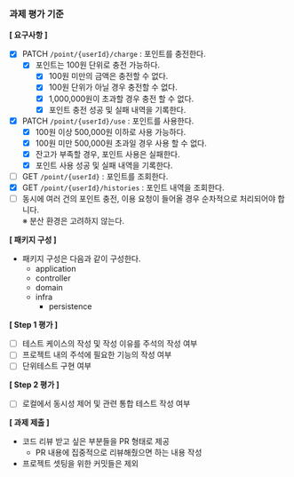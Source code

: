 ### 과제 평가 기준

**[ 요구사항 ]**

- [X] PATCH  `/point/{userId}/charge` : 포인트를 충전한다.
  - [X] 포인트는 100원 단위로 충전 가능하다.
    - [X] 100원 미만의 금액은 충전할 수 없다.
    - [X] 100원 단위가 아닐 경우 충전할 수 없다.
    - [X] 1,000,000원이 초과할 경우 충전 할 수 없다.
    - [X] 포인트 충전 성공 및 실패 내역을 기록한다.
- [X] PATCH `/point/{userId}/use` : 포인트를 사용한다.
  - [X] 100원 이상 500,000원 이하로 사용 가능하다.
  - [X] 100원 미만 500,000원 초과일 경우 사용 할 수 없다.
  - [X] 잔고가 부족할 경우, 포인트 사용은 실패한다.
  - [X] 포인트 사용 성공 및 실패 내역을 기록한다.
- [ ] GET `/point/{userId}` : 포인트를 조회한다.
- [X] GET `/point/{userId}/histories` : 포인트 내역을 조회한다.
- [ ] 동시에 여러 건의 포인트 충전, 이용 요청이 들어올 경우 순차적으로 처리되어야 합니다.  
※ 분산 환경은 고려하지 않는다.

**[ 패키지 구성 ]**
- 패키지 구성은 다음과 같이 구성한다.
    - application 
    - controller
    - domain
    - infra
      - persistence

**[ Step 1 평가 ]**
- [ ] 테스트 케이스의 작성 및 작성 이유를 주석의 작성 여부
- [ ] 프로젝트 내의 주석에 필요한 기능의 작성 여부
- [ ] 단위테스트 구현 여부

**[ Step 2 평가 ]**
- [ ] 로컬에서 동시성 제어 및 관련 통합 테스트 작성 여부

**[ 과제 제출 ]**
- 코드 리뷰 받고 싶은 부분들을 PR 형태로 제공
  - PR 내용에 집중적으로 리뷰해줬으면 하는 내용 작성
- 프로젝트 셋팅을 위한 커밋들은 제외